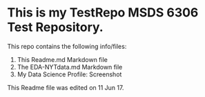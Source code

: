 # This is my TestRepo MSDS 6306 Test Repository.

This repo contains the following info/files:
1.  This Readme.md Markdown file
2.  The EDA-NYTdata.md Markdown file
3.  My Data Science Profile: Screenshot

This Readme file was edited on 11 Jun 17.
